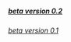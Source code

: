 ##### [beta version 0.2](http://z-igor.github.io/v0_2/index.html)
###### [beta version 0.1](http://z-igor.github.io/v0_1/index.html)
